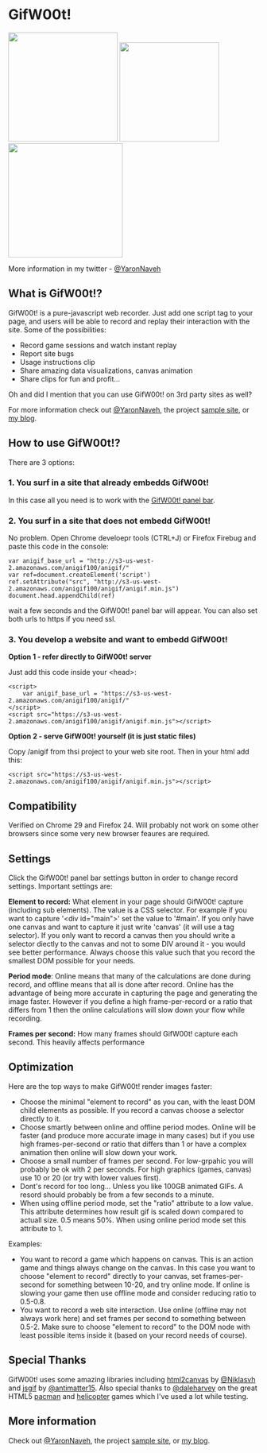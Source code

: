GifW00t!
====================

<img src="https://c9.io/yaronn01/anigif/workspace/pacman/img/demo8.gif"  width="220px" />
<img src="https://c9.io/yaronn01/anigif/workspace/pacman/img/demo10.gif"  width="200px" />
<img src="https://c9.io/yaronn01/anigif/workspace/pacman/img/demo11.gif"  width="230px" />

More information in my twitter - [@YaronNaveh](http://twitter.com/#!/YaronNaveh)


What is GifW00t!?
---------------------
GifW00t! is a pure-javascript web recorder. Just add one script tag to your page, and users will be able to record and replay their interaction with the site. Some of the possibilities:

* Record game sessions and watch instant replay
* Report site bugs
* Usage instructions clip
* Share amazing data visualizations, canvas animation
* Share clips for fun and profit...

Oh and did I mention that you can use GifW00t! on 3rd party sites as well?

For more information check out [@YaronNaveh](http://twitter.com/#!/YaronNaveh), the project [sample site](http://s3-us-west-2.amazonaws.com/anigif100/pacman/index.html), or [my blog](http://webservices20.blogspot.com/).

How to use GifW00t!?
---------------------
There are 3 options:

### 1. You surf in a site that already embedds GifW00t!
In this case all you need is to work with the [GifW00t! panel bar](http://s3-us-west-2.amazonaws.com/anigif100/pacman/index.html).

### 2. You surf in a site that does not embedd GifW00t!
No problem. Open Chrome develoepr tools (CTRL+J) or Firefox Firebug and paste this code in the console:

    var anigif_base_url = "http://s3-us-west-2.amazonaws.com/anigif100/anigif/"
    var ref=document.createElement('script')
    ref.setAttribute("src", "http://s3-us-west-2.amazonaws.com/anigif100/anigif/anigif.min.js")
    document.head.appendChild(ref)

wait a few seconds and the GifW00t! panel bar will appear. You can also set both urls to https if you need ssl.

### 3. You develop a website and want to embedd GifW00t!

**Option 1 - refer directly to GifW00t! server**

Just add this code inside your \<head\>:

    <script>
        var anigif_base_url = "https://s3-us-west-2.amazonaws.com/anigif100/anigif/"
    </script>
    <script src="https://s3-us-west-2.amazonaws.com/anigif100/anigif/anigif.min.js"></script>
  
**Option 2 - serve GifW00t! yourself (it is just static files)**

Copy /anigif from thsi project to your web site root. Then in your html add this:

    <script src="https://s3-us-west-2.amazonaws.com/anigif100/anigif/anigif.min.js"></script>


Compatibility
---------------------
Verified on Chrome 29 and Firefox 24. Will probably not work on some other browsers since some very new browser feaures are required.


Settings
---------------------
Click the GifW00t! panel bar settings button in order to change record settings. Important settings are:

**Element to record:** What element in your page should GifW00t! capture (including sub elements). The value is a CSS selector. For example if you want to capture '\<div id="main"\>' set the value to '#main'. If you only have one canvas and want to capture it just write 'canvas' (it will use a tag selector). If you only want to record a canvas then you should write a selector diectly to the canvas and not to some DIV around it - you would see better performance. Always choose this value such that you record the smallest DOM possible for your needs.

**Period mode**: Online means that many of the calculations are done during record, and offline means that all is done after record. Online has the advantage of being more accurate in capturing the page and generating the image faster. However if you define a high frame-per-record or a ratio that differs from 1 then the online calculations will slow down your flow while recording.

**Frames per second:** How many frames should GifW00t! capture each second. This heavily affects performance


Optimization
---------------------
Here are the top ways to make GifW00t! render images faster:

* Choose the minimal "element to record" as you can, with the least DOM child elements as possible. If you record a canvas choose a selector directly to it.
* Choose smartly between online and offline period modes. Online will be faster (and produce more accurate image in many cases) but if you use high frames-per-second or ratio that differs than 1 or have a complex animation then online will slow down your work.
* Choose a small number of frames per second. For low-grpahic you will probably be ok with 2 per seconds. For high graphics (games, canvas) use 10 or 20 (or try with lower values first).
* Dont's record for too long... Unless you like 100GB animated GIFs. A resord should probably be from a few seconds to a minute.
* When using offline period mode, set the "ratio" attribute to a low value. This attribute determines how result gif is scaled down compared to actuall size. 0.5 means 50%. When using online period mode set this attribute to 1.

Examples:
* You want to record a game which happens on canvas. This is an action game and things always change on the canvas. In this case you want to choose "element to record" directly to your canvas, set frames-per-second for something between 10-20, and try online mode. If online is slowing your game then use offline mode and consider reducing ratio to 0.5-0.8.
* You want to record a web site interaction. Use online (offline may not always work here) and set frames per second to something between 0.5-2. Make sure to choose "element to record" to the DOM node with least possible items inside it (based on your record needs of course).

Special Thanks
---------------------
GifW00t! uses some amazing libraries including [html2canvas](https://github.com/niklasvh/html2canvas) by [@Niklasvh](https://twitter.com/Niklasvh) and [jsgif](https://github.com/antimatter15/jsgif) by [@antimatter15](https://twitter.com/antimatter15).
Also special thanks to [@daleharvey](https://twitter.com/daleharvey/) on the great HTML5 [pacman](http://arandomurl.com/2010/07/25/html5-pacman.html) and [helicopter](http://arandomurl.com/2010/08/05/html5-helicopter.html) games which I've used a lot while testing.

More information
---------------------
Check out [@YaronNaveh](http://twitter.com/#!/YaronNaveh), the project [sample site](http://s3-us-west-2.amazonaws.com/anigif100/pacman/index.html), or [my blog](http://webservices20.blogspot.com/).
